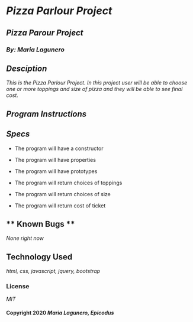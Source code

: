# _***Pizza Parlour Project***_

## _Pizza Parour Project_

###  _By: Maria Lagunero_

## _Desciption_

_This is the Pizza Parlour Project. In this project user will be able to choose one or more toppings and size of pizza and they will be able to see final cost._

## _Program Instructions_

## _Specs_

* The program will have a constructor

* The program will have properties

* The program will have prototypes

* The program will return choices of toppings

* The program will return choices of size

* The program will return cost of ticket

## ** Known Bugs **

_None right now_

## Technology Used

_html, css, javascript, jquery, bootstrap_

### **License**

*MIT*

#### Copyright 2020 _Maria Lagunero, Epicodus_

